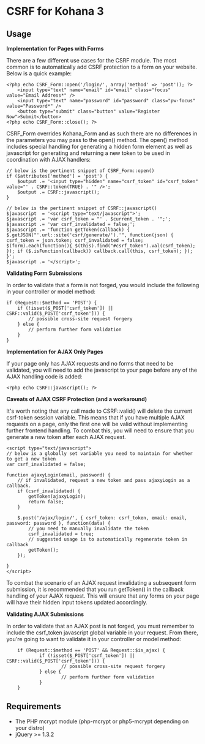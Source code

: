 CSRF for Kohana 3
=================

Usage
-------------

**Implementation for Pages with Forms**

There are a few different use cases for the CSRF module. The most common is to automatically add CSRF protection to 
a form on your website. Below is a quick example:

	<?php echo CSRF_Form::open('/login/', array('method' => 'post')); ?>
		<input type="text" name="email" id="email" class="focus" value="Email Address*" />
		<input type="text" name="password" id="password" class="pw-focus" value="Password*" />
		<button type="submit" class="button" value="Register Now">Submit</button>
	<?php echo CSRF_Form::close(); ?>

CSRF_Form overrides Kohana_Form and as such there are no differences in the parameters you may pass to the open() method.
The open() method includes special handling for generating a hidden form element as well as javascript for generating
and returning a new token to be used in coordination with AJAX handlers:

	// below is the pertinent snippet of CSRF_Form::open()
	if ($attributes['method'] = 'post') {
		$output .= '<input type="hidden" name="csrf_token" id="csrf_token" value="' . CSRF::token(TRUE) . '" />';
		$output .= CSRF::javascript();
	}

	// below is the pertinent snippet of CSRF::javascript()
	$javascript  = '<script type="text/javascript">';
	$javascript .= 'var csrf_token = "' . $current_token . '";';
	$javascript .= 'var csrf_invalidated = false;';
	$javascript .= 'function getToken(callback) { $.getJSON("'.url::site('csrf/generate/').'", function(json) { csrf_token = json.token; csrf_invalidated = false; $(form).each(function(){ $(this).find("#csrf_token").val(csrf_token); }); if ($.isFunction(callback)) callback.call(this, csrf_token); }); }';
	$javascript .= '</script>';

**Validating Form Submissions**

In order to validate that a form is not forged, you would include the following in your controller or model method:

	if (Request::$method == 'POST') {
		if (!isset($_POST['csrf_token']) || CSRF::valid($_POST['csrf_token'])) {
			// possible cross-site request forgery
		} else {
			// perform further form validation
		}
	}

**Implementation for AJAX Only Pages**

If your page only has AJAX requests and no forms that need to be validated, you will need to add the javascript to your page
before any of the AJAX handling code is added:

	<?php echo CSRF::javascript(); ?>

**Caveats of AJAX CSRF Protection (and a workaround)**

It's worth noting that any call made to CSRF::valid() will delete the current csrf-token session variable. This means that if you
have multiple AJAX requests on a page, only the first one will be valid without implementing further frontend handling. To combat 
this, you will need to ensure that you generate a new token after each AJAX request. 

	<script type="text/javascript">
	// below is a globally set variable you need to maintain for whether to get a new token
	var csrf_invalidated = false;

	function ajaxyLogin(email, password) {
		// if invalidated, request a new token and pass ajaxyLogin as a callback.
		if (csrf_invalidated) {
			getToken(ajaxyLogin);
			return false;
		}

		$.post('/ajax/login/', { csrf_token: csrf_token, email: email, password: password }, function(data) {
			// you need to manually invalidate the token
			csrf_invalidated = true;
			// suggested usage is to automatically regenerate token in callback
			getToken();
		});

	}
	</script>

To combat the scenario of an AJAX request invalidating a subsequent form submission, it is recommended that you run
getToken() in the callback handling of your AJAX request. This will ensure that any forms on your page will have their
hidden input tokens updated accordingly.

**Validating AJAX Submissions**

In order to validate that an AJAX post is not forged, you must remember to include the csrf_token javascript global variable in your 
request. From there, you're going to want to validate it in your controller or model method:

        if (Request::$method == 'POST' && Request::$is_ajax) {
                if (!isset($_POST['csrf_token']) || CSRF::valid($_POST['csrf_token'])) {
                        // possible cross-site request forgery
                } else {
                        // perform further form validation
                }
        }

Requirements
------------
* The PHP mcrypt module (php-mcrypt or php5-mcrypt depending on your distro)
* jQuery >= 1.3.2
